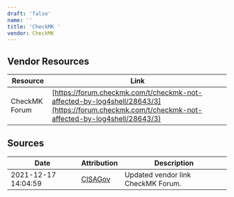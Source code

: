 ```yaml
---
draft: 'false'
name: ''
title: 'CheckMK '
vendor: CheckMK
---
```


## Vendor Resources
| Resource | Link |
| --- | --- |
| CheckMK Forum | [https://forum.checkmk.com/t/checkmk-not-affected-by-log4shell/28643/3](https://forum.checkmk.com/t/checkmk-not-affected-by-log4shell/28643/3) |



## Sources
| Date | Attribution | Description |
| --- | --- | --- |
| 2021-12-17 14:04:59 | [CISAGov](https://raw.githubusercontent.com/cisagov/log4j-affected-db/develop/README.md) | Updated vendor link CheckMK Forum.  |
